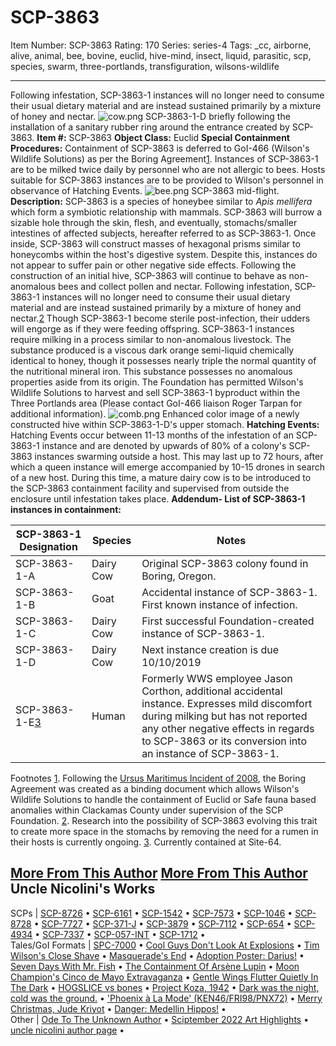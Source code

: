 # SCP-3863
Item Number: SCP-3863
Rating: 170
Series: series-4
Tags: _cc, airborne, alive, animal, bee, bovine, euclid, hive-mind, insect, liquid, parasitic, scp, species, swarm, three-portlands, transfiguration, wilsons-wildlife

---

Following infestation, SCP-3863-1 instances will no longer need to consume their usual dietary material and are instead sustained primarily by a mixture of honey and nectar.
![cow.png](https://scp-wiki.wdfiles.com/local--files/scp-3863/cow.png)
SCP-3863-1-D briefly following the installation of a sanitary rubber ring around the entrance created by SCP-3863.
**Item #:** SCP-3863
**Object Class:** Euclid
**Special Containment Procedures:** Containment of SCP-3863 is deferred to GoI-466 (Wilson's Wildlife Solutions) as per the Boring Agreement[1](javascript:;). Instances of SCP-3863-1 are to be milked twice daily by personnel who are not allergic to bees.
Hosts suitable for SCP-3863 instances are to be provided to Wilson's personnel in observance of Hatching Events.
![bee.png](https://scp-wiki.wdfiles.com/local--files/scp-3863/bee.png)
SCP-3863 mid-flight.
**Description:** SCP-3863 is a species of honeybee similar to _Apis mellifera_ which form a symbiotic relationship with mammals. SCP-3863 will burrow a sizable hole through the skin, flesh, and eventually, stomachs/smaller intestines of affected subjects, hereafter referred to as SCP-3863-1. Once inside, SCP-3863 will construct masses of hexagonal prisms similar to honeycombs within the host's digestive system. Despite this, instances do not appear to suffer pain or other negative side effects. Following the construction of an initial hive, SCP-3863 will continue to behave as non-anomalous bees and collect pollen and nectar.
Following infestation, SCP-3863-1 instances will no longer need to consume their usual dietary material and are instead sustained primarily by a mixture of honey and nectar.[2](javascript:;) Though SCP-3863-1 become sterile post-infection, their udders will engorge as if they were feeding offspring.
SCP-3863-1 instances require milking in a process similar to non-anomalous livestock. The substance produced is a viscous dark orange semi-liquid chemically identical to honey, though it possesses nearly triple the normal quantity of the nutritional mineral iron. This substance possesses no anomalous properties aside from its origin. The Foundation has permitted Wilson's Wildlife Solutions to harvest and sell SCP-3863-1 byproduct within the Three Portlands area (Please contact GoI-466 liaison Roger Tarpan for additional information).
![comb.png](https://scp-wiki.wdfiles.com/local--files/scp-3863/comb.png)
Enhanced color image of a newly constructed hive within SCP-3863-1-D's upper stomach.
**Hatching Events:** Hatching Events occur between 11-13 months of the infestation of an SCP-3863-1 instance and are denoted by upwards of 80% of a colony's SCP-3863 instances swarming outside a host. This may last up to 72 hours, after which a queen instance will emerge accompanied by 10-15 drones in search of a new host. During this time, a mature dairy cow is to be introduced to the SCP-3863 containment facility and supervised from outside the enclosure until infestation takes place.
**Addendum- List of SCP-3863-1 instances in containment:**  
  
SCP-3863-1 Designation | Species | Notes  
---|---|---  
SCP-3863-1-A | Dairy Cow | Original SCP-3863 colony found in Boring, Oregon.  
SCP-3863-1-B | Goat | Accidental instance of SCP-3863-1. First known instance of infection.  
SCP-3863-1-C | Dairy Cow | First successful Foundation-created instance of SCP-3863-1.  
SCP-3863-1-D | Dairy Cow | Next instance creation is due 10/10/2019  
SCP-3863-1-E[3](javascript:;) | Human | Formerly WWS employee Jason Corthon, additional accidental instance. Expresses mild discomfort during milking but has not reported any other negative effects in regards to SCP-3863 or its conversion into an instance of SCP-3863-1.  
Footnotes
[1](javascript:;). Following the [Ursus Maritimus Incident of 2008](https://scp-wiki.wikidot.com/the-ursus-maritimus-incident), the Boring Agreement was created as a binding document which allows Wilson's Wildlife Solutions to handle the containment of Euclid or Safe fauna based anomalies within Clackamas County under supervision of the SCP Foundation.
[2](javascript:;). Research into the possibility of SCP-3863 evolving this trait to create more space in the stomachs by removing the need for a rumen in their hosts is currently ongoing.
[3](javascript:;). Currently contained at Site-64.
  
  
  

[More From This Author](javascript:;)
[More From This Author](javascript:;)
Uncle Nicolini's Works  
---  
SCPs |  [SCP-8726](/scp-8726) • [SCP-6161](/scp-6161) • [SCP-1542](/scp-1542) • [SCP-7573](/scp-7573) • [SCP-1046](/scp-1046) • [SCP-8728](/scp-8728) • [SCP-7727](/scp-7727) • [SCP-371-J](/scp-371-j) • [SCP-3879](/scp-3879) • [SCP-7112](/scp-7112) • [SCP-654](/scp-654) • [SCP-4934](/scp-4934) • [SCP-7337](/scp-7337) • [SCP-057-INT](/scp-057-int) • [SCP-1712](/scp-1712) •  
Tales/GoI Formats |  [SPC-7000](/spc-7000) • [Cool Guys Don't Look At Explosions](/cool-guys-dont-look-at-explosions) • [Tim Wilson's Close Shave](/tim-wilson-s-close-shave) • [Masquerade's End](/piercing-the-veil) • [Adoption Poster: Darius!](/adoption-poster-darius) • [Seven Days With Mr. Fish](/seven-days-with-mr-fish) • [The Containment Of Arsène Lupin](/the-containment-of-arsene-lupin) • [Moon Champion's Cinco de Mayo Extravaganza](/moon-champion-s-cinco-de-mayo-extravaganza) • [Gentle Wings Flutter Quietly In The Dark](/gentle-wings-flutter-quietly-in-the-dark) • [HOGSLICE vs bones](/hogslice-vs-bones) • [Project Koza, 1942](/project-koza) • [Dark was the night, cold was the ground.](/world-went-beautiful) • ['Phoenix à La Mode' (KEN46/FRI98/PNX72)](/phoenix-a-la-mode) • [Merry Christmas, Jude Kriyot](/merry-christmas-jude-kriyot) • [Danger: Medellin Hippos!](/peligro-hipopotamos-de-medellin) •  
Other |  [Ode To The Unknown Author](/ode-to-the-unknown-author) • [Sciptember 2022 Art Highlights](/sciptember-2022-art) • [uncle nicolini author page](/uncle-nicolini-author-page) •